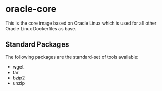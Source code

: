 # oracle-core

This is the core image based on Oracle Linux which is used for all other Oracle Linux Dockerfiles as base.

## Standard Packages

The following packages are the standard-set of tools available:

* wget
* tar
* bzip2
* unzip
